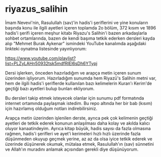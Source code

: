 # riyazus_salihin
İmam Nevevi'nin, Rasulullah (sav)'in hadis'i şeriflerini ve yine konuların başında konu ile ilgili ayetleri içeren toplamda 2o bölüm, 372 kısım ve 1896 hadis'i şerifi içeren meşhur kitabı Riyazu's Salihin'i bazen arkadaşlarla sohbet ortamlarında, bazen de kendi başıma tetkik ederken dersleri kayda alıp "Mehmet Burak Aykenar" ismindeki YouTube kanalımda aşağıdaki linkteki oynatma listesinde yayınlıyorum:

https://www.youtube.com/playlist?list=PLZyLAHn50932tsk5mdfRIEl6sDh6YTypj

Dersi işlerken, önceden hazırladığım ve arapça metin içeren sunum üzerinden işliyorum. Hazırladığım sunumda hem Riyazü's Salihin metni var, hem de ilgili hadis'i şeriflerde kullanılan  bazı kelimelerin Kuran'ı Kerim'de geçtiği bazı ayetleri bulup bunları ekliyorum.

Bu dersleri takip etmek isteyecek olanlar için sunumu pdf formatında internet ortamında paylaşmak istedim. Bu repo altında her bir bab (kısım) için hazırlamış olduğum notları indirebilirsiniz.

Arapça metin üzerinden işlenilen derste, ayrıca pek çok kelimenin geçtiği ayetleri de tetkik ederek konunun anlaşılması daha kolay ve akılda kalıcı oluyor kanaatindeyim. Ayrıca kitap büyük, hadis sayısı da fazla olmasına rağmen, hadis'i şerifleri ve ayet'i kerimeleri hızlı hızlı üzerinde fazla düşünmeden okuyup geçmek yerine, az az da olsa iyice tetkik ederek ve üzerinde düşünerek okumak, mütalaa etmek, Rasulullah'ın (sav) sünnetini ve Allah'ın muradını anlamak açısından gerekli diye düşünüyorum.